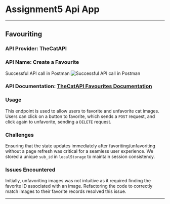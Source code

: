# Assignment5 Api App

--- 

## Favouriting

### API Provider: TheCatAPI

### API Name: Create a Favourite

Successful API call in Postman
![Successful API call in Postman](https://i.imgur.com/ZNu7rj5.png)

### API Documentation: [TheCatAPI Favourites Documentation](https://developers.thecatapi.com/view-account/ylX4blBYT9FaoVd6OhvR?report=mkzf_eYzV)

### Usage 
This endpoint is used to allow users to favorite and unfavorite cat images. Users can click on a button to favorite, which sends a `POST` request, and click again to unfavorite, sending a `DELETE` request.

### Challenges
Ensuring that the state updates immediately after favoriting/unfavoriting without a page refresh was critical for a seamless user experience. We stored a unique `sub_id` in `localStorage` to maintain session consistency.

### Issues Encountered
Initially, unfavoriting images was not intuitive as it required finding the favorite ID associated with an image. Refactoring the code to correctly match images to their favorite records resolved this issue.

--- 